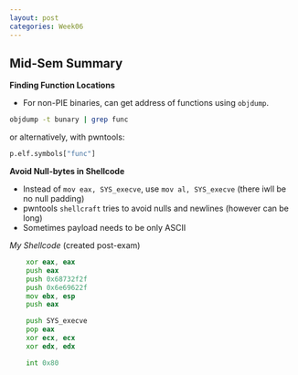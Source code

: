 ```yaml
---
layout: post
categories: Week06
---
```


## Mid-Sem Summary

**Finding Function Locations**
* For non-PIE binaries, can get address of functions using `objdump`.

```bash
objdump -t bunary | grep func
```

or alternatively, with pwntools: 

```python
p.elf.symbols["func"]
```

**Avoid Null-bytes in Shellcode**
* Instead of `mov eax, SYS_execve`, use `mov al, SYS_execve` (there iwll be no null padding)
* pwntools `shellcraft` tries to avoid nulls and newlines (however can be long)
* Sometimes payload needs to be only ASCII

_My Shellcode_ (created post-exam)

```asm
    xor eax, eax
    push eax        
    push 0x68732f2f  
    push 0x6e69622f  
    mov ebx, esp 
    push eax 

    push SYS_execve
    pop eax
    xor ecx, ecx
    xor edx, edx

    int 0x80
```